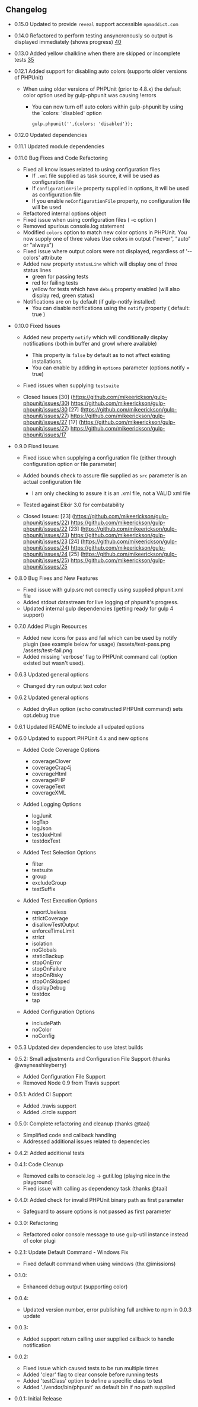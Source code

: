 ## Changelog

- 0.15.0 Updated to provide `reveal` support accessible `npmaddict.com`

- 0.14.0 Refactored to perform testing ansyncronously so output is displayed immediately (shows progress)
         [40](https://github.com/mikeerickson/gulp-phpunit/issues/40)

- 0.13.0 Added yellow chalkline when there are skipped or incomplete tests
         [35](https://github.com/mikeerickson/gulp-phpunit/issues/35)

- 0.12.1 Added support for disabling auto colors (supports older versions of PHPUnit)
    - When using older versions of PHPUnit (prior to 4.8.x) the default color option used by gulp-phpunit was causing !errors
      - You can now turn off auto colors within gulp-phpunit by using the `colors: 'disabled' option 

        ````
        gulp.phpunit('',{colors: 'disabled'});
        ````

- 0.12.0 Updated dependencies  
- 0.11.1 Updated module dependencies
- 0.11.0 Bug Fixes and Code Refactoring
    - Fixed all know issues related to using configuration files
      - If `.xml` file supplied as task source, it will be used as configuration file
      - If `configurationFile` property supplied in options, it will be used as configuration file
      - If you enable `noConfigurationFile` property, no configuration file will be used
    - Refactored internal options object
    - Fixed issue when using configuration files ( -c option )
    - Removed spurious console.log statement
    - Modified `colors` option to match new color options in PHPUnit. You now supply one of three values
      Use colors in output ("never", "auto" or "always")
    - Fixed issue where output colors were not displayed, regardless of '--colors' attribute
    - Added new property `statusLine` which will display one of three status lines
      - green for passing tests
      - red for failing tests
      - yellow for tests which have `debug` property enabled (will also display red, green status)
    - Notifications are on by default (if gulp-notify installed)
      - You can disable notifications using the `notify` property ( default: true )
      
- 0.10.0 Fixed Issues
    - Added new property `notify` which will conditionally display notifications (both in buffer and growl where available)
      - This property is `false` by default as to not affect existing installations.
      - You can enable by adding in `options` parameter (options.notify = true)
      
    - Fixed issues when supplying `testsuite` 
    
    - Closed Issues
      [30] (https://github.com/mikeerickson/gulp-phpunit/issues/30) https://github.com/mikeerickson/gulp-phpunit/issues/30
      [27] (https://github.com/mikeerickson/gulp-phpunit/issues/27) https://github.com/mikeerickson/gulp-phpunit/issues/27
      [17] (https://github.com/mikeerickson/gulp-phpunit/issues/27) https://github.com/mikeerickson/gulp-phpunit/issues/17
      
- 0.9.0 Fixed Issues
    - Fixed issue when supplying a configuration file (either through configuration option or file parameter)
    - Added bounds check to assure file supplied as `src` parameter is an actual configuration file
      - I am only checking to assure it is an .xml file, not a VALID xml file
    - Tested against Elixir 3.0 for combatability
    
    - Closed Issues:
      [23] (https://github.com/mikeerickson/gulp-phpunit/issues/22) https://github.com/mikeerickson/gulp-phpunit/issues/22
      [23] (https://github.com/mikeerickson/gulp-phpunit/issues/23) https://github.com/mikeerickson/gulp-phpunit/issues/23
      [24] (https://github.com/mikeerickson/gulp-phpunit/issues/24) https://github.com/mikeerickson/gulp-phpunit/issues/24
      [25] (https://github.com/mikeerickson/gulp-phpunit/issues/25) https://github.com/mikeerickson/gulp-phpunit/issues/25

- 0.8.0 Bug Fixes and New Features

    - Fixed issue with gulp.src not correctly using supplied phpunit.xml file
    - Added stdout datastream for live logging of phpunit's progress.
    - Updated internal gulp dependencies (getting ready for gulp 4 support)
    
- 0.7.0 Added Plugin Resources
    - Added new icons for pass and fail which can be used by notify plugin (see example below for usage)
      /assets/test-pass.png
      /assets/test-fail.png
    - Added missing 'verbose' flag to PHPUnit command call (option existed but wasn't used).
   
- 0.6.3 Updated general options
    - Changed dry run output text color

- 0.6.2 Updated general options
    - Added dryRun option (echo constructed PHPUnit command) sets opt.debug true

- 0.6.1 Updated README to include all udpated options

- 0.6.0 Updated to support PHPUnit 4.x and new options

    - Added Code Coverage Options
      - coverageClover
      - coverageCrap4j
      - coverageHtml
      - coveragePHP
      - coverageText
      - coverageXML
      
    - Added Logging Options
      - logJunit
      - logTap
      - logJson
      - testdoxHtml 
      - testdoxText
      
    - Added Test Selection Options
      - filter
      - testsuite
      - group 
      - excludeGroup 
      - testSuffix 
      
    - Added Test Execution Options
      - reportUseless
      - strictCoverage
      - disallowTestOutput
      - enforceTimeLimit
      - strict
      - isolation 
      - noGlobals 
      - staticBackup 
      - stopOnError 
      - stopOnFailure 
      - stopOnRisky 
      - stopOnSkipped 
      - displayDebug 
      - testdox
      - tap
      
    - Added Configuration Options
      - includePath
      - noColor
      - noConfig

- 0.5.3 Updated dev dependencies to use latest builds

- 0.5.2: Small adjustments and Configuration File Support (thanks @wayneashleyberry)
   - Added Configuration File Support
   - Removed Node 0.9 from Travis support
   
- 0.5.1: Added CI Support
    - Added .travis support
    - Added .circle support

- 0.5.0: Complete refactoring and cleanup (thanks @taai)
    - Simplified code and callback handling
    - Addressed additional issues related to dependecies

- 0.4.2: Added additional tests

- 0.4.1: Code Cleanup
    - Removed calls to console.log -> gutil.log (playing nice in the playground)
    - Fixed issue with calling as dependency task (thanks @taai)

- 0.4.0: Added check for invalid PHPUnit binary path as first parameter
    - Safeguard to assure options is not passed as first parameter

- 0.3.0: Refactoring
    - Refactored color console message to use gulp-util instance instead of color plugi

- 0.2.1: Update Default Command - Windows Fix
    - Fixed default command when using windows (thx @imissions)

- 0.1.0:
    - Enhanced debug output (supporting color)

- 0.0.4:
    - Updated version number, error publishing full archive to npm in 0.0.3 update

- 0.0.3:
    - Added support return calling user supplied callback to handle notification

- 0.0.2:
    - Fixed issue which caused tests to be run multiple times
    - Added 'clear' flag to clear console before running tests
    - Added 'testClass' option to define a specific class to test
    - Added './vendor/bin/phpunit' as default bin if no path supplied

- 0.0.1: Initial Release
